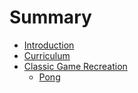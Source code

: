 # Summary

- [Introduction](./intro.md)
- [Curriculum](./curriculum.md)
- [Classic Game Recreation](./classicgames.md)
    - [Pong](./pong.md)
